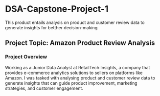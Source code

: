 # DSA-Capstone-Project-1

This product entails analysis on product and customer review data to generate insights for betther decision-making

## Project Topic: Amazon Product Review Analysis
### Project Overview
Working as a Junior Data Analyst at RetailTech Insights, a company that provides e-commerce analytics solutions to sellers on platforms like Amazon. I was tasked with analysing product and customer review data to generate insights that can guide product improvement, marketing strategies, and customer engagement.

